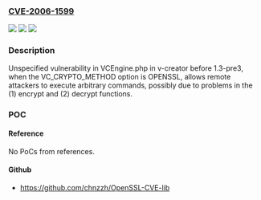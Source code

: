 ### [CVE-2006-1599](https://cve.mitre.org/cgi-bin/cvename.cgi?name=CVE-2006-1599)
![](https://img.shields.io/static/v1?label=Product&message=n%2Fa&color=blue)
![](https://img.shields.io/static/v1?label=Version&message=n%2Fa&color=blue)
![](https://img.shields.io/static/v1?label=Vulnerability&message=n%2Fa&color=brighgreen)

### Description

Unspecified vulnerability in VCEngine.php in v-creator before 1.3-pre3, when the VC_CRYPTO_METHOD option is OPENSSL, allows remote attackers to execute arbitrary commands, possibly due to problems in the (1) encrypt and (2) decrypt functions.

### POC

#### Reference
No PoCs from references.

#### Github
- https://github.com/chnzzh/OpenSSL-CVE-lib

